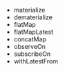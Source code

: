 * materialize
* dematerialize
* flatMap
* flatMapLatest
* concatMap
* observeOn
* subscribeOn
* withLatestFrom
